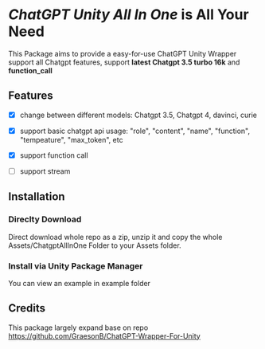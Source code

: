 # *ChatGPT Unity All In One* is All Your Need
This Package aims to provide a easy-for-use ChatGPT Unity Wrapper support all Chatgpt features, support **latest Chatgpt 3.5 turbo 16k** and **function_call**
## Features
- [x] change between different models: Chatgpt 3.5, Chatgpt 4, davinci, curie
- [x] support basic chatgpt api usage: "role", "content", "name", "function", "tempeature", "max_token", etc
- [x] support function call
- [ ] support stream 


## Installation
### Direclty Download 
Direct download whole repo as a zip, unzip it and copy the whole Assets/ChatgptAllInOne Folder to your Assets folder.

### Install via Unity Package Manager


You can view an example in example folder

## Credits
This package largely expand base on repo https://github.com/GraesonB/ChatGPT-Wrapper-For-Unity



